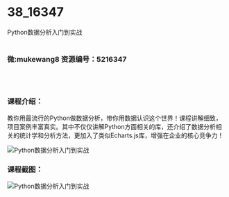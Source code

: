 # 38_16347
Python数据分析入门到实战
<br/></br>
<h3>微:mukewang8 资源编号：5216347</h3>
<br/></br>
<h3>课程介绍：</h3>
<p>教你用最流行的Python做数据分析，带你用数据认识这个世界！课程讲解细致，项目案例丰富真实。其中不仅仅讲解Python方面相关的库，还介绍了数据分析相关的统计学和分析方法，更加入了类似Echarts.js库，增强在企业的核心竞争力！</p>
<p><img src="https://www.ko996.com/wp-content/uploads/img/2020/11/12345-1.jpg" alt="Python数据分析入门到实战"></p>
<div class="info-desc">
<h3>课程截图：</h3>
<p><img src="https://www.ko996.com/wp-content/uploads/img/2020/11/2-85.png" alt="Python数据分析入门到实战"></p>


			
</div>
